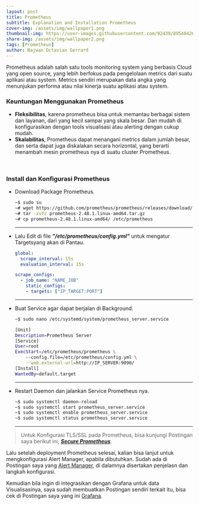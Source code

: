 ```yaml
---
layout: post
title: Prometheus
subtitle: Explanation and Installation Prometheus
cover-img: /assets/img/wallpaper1.png
thumbnail-img: https://user-images.githubusercontent.com/92439/89548426-51fb0f00-d807-11ea-890f-afb3f9d8110a.png
share-img: /assets/img/wallpaper2.png
tags: [Prometheus]
author: Najwan Octavian Gerrard
---
```


Prometheus adalah salah satu tools monitoring system yang berbasis Cloud yang open source, yang lebih berfokus pada pengelolaan metrics dari suatu aplikasi atau system. Metrics sendiri merupakan data angka yang menunjukan performa atau nilai kinerja suatu aplikasi atau system.

### Keuntungan Menggunakan Prometheus

- **Fleksibilitas**, karena prometheus bisa untuk memantau berbagai sistem dan layanan, dari yang kecil sampai yang skala besar. Dan mudah di konfigurasikan dengan tools visualisasi atau alerting dengan cukup mudah.
- **Skalabilitas**, Prometheus dapat menangani metrics dalam jumlah besar, dan serta dapat juga diskalakan secara horizontal, yang berarti menambah mesin prometheus nya di suatu cluster Prometheus.

<br>

### Install dan Konfigurasi Prometheus

- Download Package Prometheus.
  ```bash
  ~$ sudo su
  ~# wget https://github.com/prometheus/prometheus/releases/download/v2.48.1prometheus-2.48.1.linux-amd64.tar.gz
  ~# tar -xvfz prometheus-2.48.1.linux-amd64.tar.gz
  ~# cp prometheus-2.48.1.linux-amd64/ /etc/prometheus
  ```
  
  ---
- Lalu Edit di file **_"/etc/prometheus/config.yml"_** untuk mengatur Targetsyang akan di Pantau.
  ```yaml
  global:
    scrape_interval: 15s
    evaluation_interval: 15s
  
  scrape_configs:
    - job_name: "NAME_JOB"
      static_configs:
      - targets: ["IP_TARGET:PORT"]
  ```

  ---
  
- Buat Service agar dapat berjalan di Background.
  ```bash
  ~$ sudo nano /etc/systemd/system/prometheus_server.service
  ```
  ```bash
  [Unit]
  Description=Prometheus Server
  [Service]
  User=root
  ExecStart=/etc/prometheus/prometheus \
      --config.file=/etc/prometheus/config.yml \
      --web.external-url=http://IP_SERVER:9090/ 
  [Install]
  WantedBy=default.target
  ```
  
  ---
- Restart Daemon dan jalankan Service Prometheus nya.
  ```bash
  ~$ sudo systemctl daemon-reload
  ~$ sudo systemctl start prometheus_server.service
  ~$ sudo systemctl enable prometheus_server.service
  ~$ sudo systemctl status prometheus_server.service
  ```
  
  ---

> Untuk Konfigurasi TLS/SSL pada Prometheus, bisa kunjungi Postingan saya berikut ini, **_[Secure Prometheus](https://vianaja.github.io/blog-najwan/2024-11-19-secure-prometheus/)_**.

Lalu setelah deployment Prometheus selesai, kalian bisa lanjut untuk mengkonfigurasi Alert Manager, apabila dibutuhkan. Sudah ada di Postingan saya yang [Alert Manager](https://vianaja.github.io/blog-najwan/2024-11-02-alert-manager/), di dalamnya disertakan penjelasn dan langkah konfigurasi.

Kemudian bila ingin di integrasikan dengan Grafana untuk data Visualisasinya, saya sudah membuatkan Postingan sendiri terkait itu, bisa cek di Postingan saya yang ini [Grafana](https://vianaja.github.io/blog-najwan/2024-10-30-grafana/).
